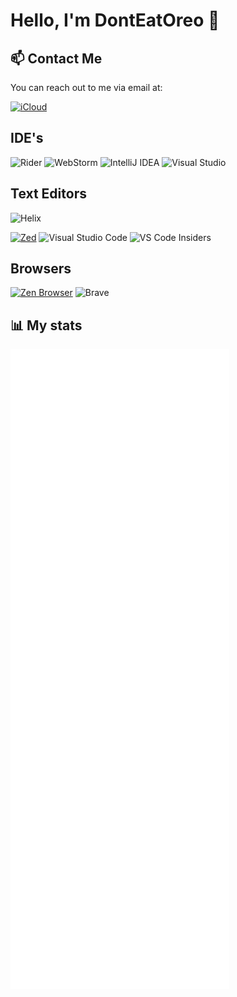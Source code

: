 # Hello, I'm DontEatOreo 👋

## 📫 Contact Me

You can reach out to me via email at:

[![iCloud](https://img.shields.io/badge/iCloud-spica__tinge0p%40icloud.com-blue?logo=icloud)](mailto:spica_tinge0p@icloud.com)

## IDE's

![Rider](https://img.shields.io/badge/Rider-000000.svg?style=for-the-badge&logo=Rider&logoColor=white&color=black&labelColor=crimson)
![WebStorm](https://img.shields.io/badge/webstorm-143?style=for-the-badge&logo=webstorm&logoColor=white&color=black)
![IntelliJ IDEA](https://img.shields.io/badge/IntelliJIDEA-000000.svg?style=for-the-badge&logo=intellij-idea&logoColor=white)
![Visual Studio](https://img.shields.io/badge/Visual%20Studio-5C2D91.svg?style=for-the-badge&logo=visual-studio&logoColor=white)

## Text Editors

![Helix](https://img.shields.io/badge/Helix-706bc8?&style=for-the-badge&logo=helix&logoColor=white)

[![Zed](https://img.shields.io/badge/Zed-white?logo=zedindustries&logoColor=084CCF)](#)
![Visual Studio Code](https://img.shields.io/badge/Visual%20Studio%20Code-0078d7.svg?style=for-the-badge&logo=visual-studio-code&logoColor=white)
![VS Code Insiders](https://img.shields.io/badge/VS%20Code%20Insiders-35b393.svg?style=for-the-badge&logo=visual-studio-code&logoColor=white)

## Browsers

[![Zen Browser](https://img.shields.io/badge/Zen%20Browser-F76F53?logo=zenbrowser&logoColor=fff)](#)
![Brave](https://img.shields.io/badge/Brave-FB542B?&style=for-the-badge&logo=Brave&logoColor=white)

## 📊 My stats

![Metrics](https://raw.githubusercontent.com/DontEatOreo/DontEatOreo/main/github-metrics.svg)

